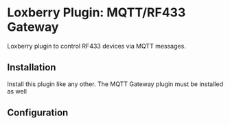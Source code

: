 # Loxberry Plugin: MQTT/RF433 Gateway

Loxberry plugin to control RF433 devices via MQTT messages.

## Installation

Install this plugin like any other. The MQTT Gateway plugin must be installed as well

## Configuration


